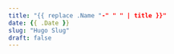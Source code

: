 ```yaml
---
title: "{{ replace .Name "-" " " | title }}"
date: {{ .Date }}
slug: "Hugo Slug"
draft: false
---
```


